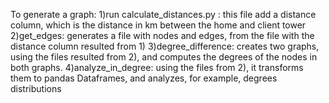 To generate a graph:
1)run calculate_distances.py : this file add a distance column, which is the distance in km between the home and client tower
2)get_edges: generates a file with nodes and edges, from the file with the distance column resulted from 1)
3)degree_difference: creates two graphs, using the files resulted from 2), and computes the degrees of the nodes in both graphs. 
4)analyze_in_degree: using the files from 2), it transforms them to pandas Dataframes, and analyzes, for example, degrees distributions
